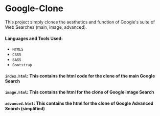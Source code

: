 # Google-Clone

This project simply clones the aesthetics and function of Google's suite of Web Searches (main, image, advanced).

#### Languages and Tools Used:
- `HTML5`
- `CSS5`
- `SASS`
- `Bootstrap`


#### `index.html`: This contains the html code for the clone of the main Google Search
#### `image.html`: This contains the html for the clone of Google Image Search
#### `advanced.html`: This contains the html for the clone of Google Advanced Search (simplified)
